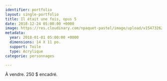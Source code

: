 ```yaml
---
identifier: portfolio
layout: single-portfolio
title: Il était une fois, opus 5
date: 2018-12-24 05:00:00 +0000
image: https://res.cloudinary.com/npaquet-pastel/image/upload/v1547326220/44099952_2187643081504927_646406841634390016_n.jpg
metadata:
  year: 2018-01-01 05:00:00 +0000
  dimensions: 14 X 11 po.
  support: Toile
  type: Acrylique
categorie: personnages

---
```

À vendre. 250 $ encadré.